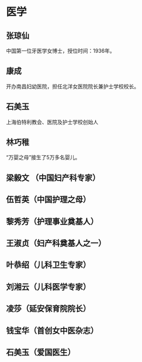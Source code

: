 # 医学

## 张琼仙

中国第一位牙医学女博士，授位时间：1936年。

## 康成

开办南昌妇幼医院，担任北洋女医院院长兼护士学校校长。

## 石美玉

上海伯特利教会、医院及护士学校创始人

## 林巧稚

“万婴之母”接生了5万多名婴儿。

## 梁毅文 （中国妇产科专家）

## 伍哲英（中国护理之母）

## 黎秀芳（护理事业奠基人）

## 王淑贞（妇产科奠基人之一）

## 叶恭绍（儿科卫生专家）

## 刘湘云（儿科医学专家）

## 凌莎（延安保育院院长）

## 钱宝华（首创女中医杂志）

## 石美玉（爱国医生）
